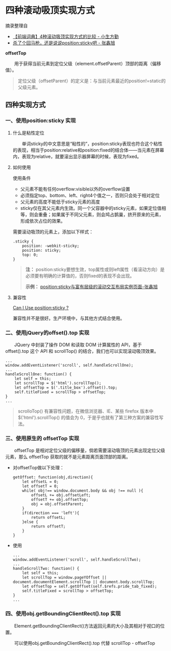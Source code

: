 # 四种滚动吸顶实现方式

摘录整理自
- [【前端词典】4种滚动吸顶实现方式的比较 - 小生方勤](https://juejin.im/post/5caa0c2d51882543fa41e478)
- [杀了个回马枪，还是说说position:sticky吧 - 张鑫旭](https://www.zhangxinxu.com/wordpress/2018/12/css-position-sticky/)

**offsetTop**

&emsp;&emsp;用于获得当前元素到定位父级（element.offsetParent）顶部的距离（偏移值）。

> 定位父级（offsetParent）的定义是：与当前元素最近的position!=static的父级元素。

## 四种实现方式

### 一、使用position:sticky 实现

1. 什么是粘性定位

    &emsp;&emsp;单词sticky的中文意思是“粘性的”，position:sticky表现也符合这个粘性的表现，相当于position:relative和position:fixed的结合体——当元素在屏幕内，表现为relative，就要滚出显示器屏幕的时候，表现为fixed。

2. 如何使用

    使用条件
    - 父元素不能有任何overflow:visible以外的overflow设置
    - 必须指定top、bottom、left、right4个值之一，否则只会处于相对定位
    - 父元素的高度不能低于sticky元素的高度
    - sticky仅在其父元素内生效。同一个父容器中的sticky元素，如果定位值相等，则会重叠；如果属于不同父元素，则会鸠占鹊巢，挤开原来的元素，形成依次占位的效果。

    需要滚动吸顶的元素上，添加以下样式：
    ```
    .sticky {
        position: -webkit-sticky;
        position: sticky;
        top: 0;
    }
    ```

    > **注：** 
    > position:sticky要想生效，top属性或则left属性（看滚动方向）是必须要有明确的计算值的，否则fixed的表现不会出现。
    > 
    > **示例：**
    > [position:sticky与富有层级的滚动交互布局实例页面-张鑫旭](https://www.zhangxinxu.com/study/201812/position-sticky-demo.php)

3. 兼容性

    [Can I Use position:sticky ?](https://caniuse.com/#search=position%3Asticky)

    兼容性并不是很好。生产环境中，与其他方式结合使用。

### 二、使用jQuery的offset().top 实现

&emsp;&emsp;JQuery 中封装了操作 DOM 和读取 DOM 计算属性的 API，基于 offset().top 这个 API 和 scrollTop() 的结合，我们也可以实现滚动吸顶效果。

```
...
window.addEventListener('scroll', self.handleScrollOne);
...
handleScrollOne: function() {
    let self = this;
    let scrollTop = $('html').scrollTop();
    let offsetTop = $('.title_box').offset().top;
    self.titleFixed = scrollTop > offsetTop;
}
...

```

> scrolloTop() 有兼容性问题，在微信浏览器、IE、某些 firefox 版本中 $('html').scrollTop() 的值会为 0，于是乎也就有了第三种方案的兼容性写法。

### 三、使用原生的 offsetTop 实现

&emsp;&emsp;offsetTop 是相对定位父级的偏移量，倘若需要滚动吸顶的元素出现定位父级元素，那么 offsetTop 获取的就不是元素距离页面顶部的距离。

- 对offsetTop做以下处理：

    ```
    getOffset: function(obj,direction){
        let offsetL = 0;
        let offsetT = 0;
        while( obj!== window.document.body && obj !== null ){
            offsetL += obj.offsetLeft;
            offsetT += obj.offsetTop;
            obj = obj.offsetParent;
        }
        if(direction === 'left'){
            return offsetL;
        }else {
            return offsetT;
        }
    }
    ```

- 使用

    ```
    ...
    window.addEventListener('scroll', self.handleScrollTwo);
    ...
    handleScrollTwo: function() {
        let self = this;
        let scrollTop = window.pageYOffset || document.documentElement.scrollTop || document.body.scrollTop;
        let offsetTop = self.getOffset(self.$refs.pride_tab_fixed);
        self.titleFixed = scrollTop > offsetTop;
    }
    ...
    ```

### 四、使用obj.getBoundingClientRect().top 实现

&emsp;&emsp;Element.getBoundingClientRect()方法返回元素的大小及其相对于视口的位置。

&emsp;&emsp;可以使用obj.getBoundingClientRect().top 代替 scrollTop - offsetTop
